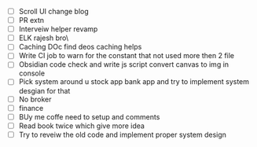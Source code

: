 - [ ] Scroll UI change blog
- [ ] PR extn
- [ ] Interveiw helper revamp
- [ ] ELK rajesh bro\
- [ ] Caching DOc find deos caching helps
- [ ] Write CI job to warn for the constant that not used more then 2 file
- [ ] Obsidian code check and write js script convert canvas to img in console
- [ ] Pick system around u stock app bank app and try to implement system desgian for that
- [ ] No broker
- [ ] finance
- [ ] BUy me coffe need to setup and comments
- [ ] Read book twice which give more idea
- [ ] Try to reveiw the old code and implement proper system design